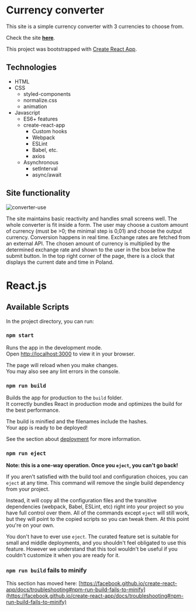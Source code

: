 # Currency converter

This site is a simple currency converter with 3 currencies to choose from.

Check the site [**here**](https://kvasir124.github.io/currency-converter-react/).

This project was bootstrapped with [Create React App](https://github.com/facebook/create-react-app).

## Technologies
* HTML
* CSS
  * styled-components
  * normalize.css
  * animation
* Javascript
  * ES6+ features
  * create-react-app
    * Custom hooks
    * Webpack
    * ESLint
    * Babel, etc.
    * axios
  * Asynchronous
    * setInterval
    * async/await

## Site functionality
![converter-use](https://github.com/Kvasir124/currency-converter/assets/141030238/824fea5a-12ec-4087-9a66-47ee2164813d)

The site maintains basic reactivity and handles small screens well. The whole converter is fit inside a form. The user may choose a custom amount of currency (must be >0;  the minimal step is 0,01) and choose the output currency. Conversion happens in real time. Exchange rates are fetched from an external API. The chosen amount of currency is multiplied by the determined exchange rate and shown to the user in the box below the submit button. In the top right corner of the page, there is a clock that displays the current date and time in Poland.

# React.js

## Available Scripts

In the project directory, you can run:

### `npm start`

Runs the app in the development mode.\
Open [http://localhost:3000](http://localhost:3000) to view it in your browser.

The page will reload when you make changes.\
You may also see any lint errors in the console.

### `npm run build`

Builds the app for production to the `build` folder.\
It correctly bundles React in production mode and optimizes the build for the best performance.

The build is minified and the filenames include the hashes.\
Your app is ready to be deployed!

See the section about [deployment](https://facebook.github.io/create-react-app/docs/deployment) for more information.

### `npm run eject`

**Note: this is a one-way operation. Once you `eject`, you can't go back!**

If you aren't satisfied with the build tool and configuration choices, you can `eject` at any time. This command will remove the single build dependency from your project.

Instead, it will copy all the configuration files and the transitive dependencies (webpack, Babel, ESLint, etc) right into your project so you have full control over them. All of the commands except `eject` will still work, but they will point to the copied scripts so you can tweak them. At this point you're on your own.

You don't have to ever use `eject`. The curated feature set is suitable for small and middle deployments, and you shouldn't feel obligated to use this feature. However we understand that this tool wouldn't be useful if you couldn't customize it when you are ready for it.

### `npm run build` fails to minify

This section has moved here: [https://facebook.github.io/create-react-app/docs/troubleshooting#npm-run-build-fails-to-minify](https://facebook.github.io/create-react-app/docs/troubleshooting#npm-run-build-fails-to-minify)
